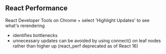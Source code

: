 ## React Performance
React Developer Tools on Chrome + select 'Highlight Updates' to see what's rerendering
- identifies bottlenecks
- unnecessary updates can be avoided by using connect() on leaf nodes rather than higher up
(react_perf deprecated as of React 16)
